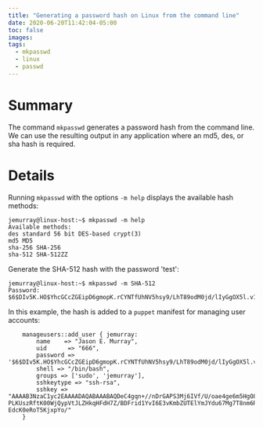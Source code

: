 ```yaml
---
title: "Generating a password hash on Linux from the command line"
date: 2020-06-20T11:42:04-05:00
toc: false
images:
tags: 
  - mkpasswd
  - linux
  - passwd
---
```


# Summary

The command `mkpasswd` generates a password hash from the command line.  We can use the resulting output in any application where an md5, des, or sha hash is required.    

# Details

Running `mkpasswd` with the options `-m help` displays the available hash methods:

```
jemurray@linux-host:~$ mkpasswd -m help
Available methods:
des	standard 56 bit DES-based crypt(3)
md5	MD5
sha-256	SHA-256
sha-512	SHA-512ZZ
```

Generate the SHA-512 hash with the password 'test':

```
jemurray@linux-host:~$ mkpasswd -m SHA-512
Password:
$6$DIv5K.HO$YhcGCcZGEipD6gmopK.rCYNTfUhNV5hsy9/LhT89odM0jd/lIyGgOX5l.v1hRFV.EDXeK/IRpYQNXgv0inmW50
```

In this example, the hash is added to a `puppet` manifest for managing user accounts:


```
	manageusers::add_user { jemurray:
		name    => "Jason E. Murray",
		uid      => "666",
		password => '$6$DIv5K.HO$YhcGCcZGEipD6gmopK.rCYNTfUhNV5hsy9/LhT89odM0jd/lIyGgOX5l.v1hRFV.EDXeK/IRpYQNXgv0inmW50',
		shell => "/bin/bash",
		groups => ['sudo', 'jemurray'],
		sshkeytype => "ssh-rsa",
		sshkey => "AAAAB3NzaC1yc2EAAAADAQABAAABAQDeC4gqn+//nDrGAPS3Mj6IVf/U/oae4ge6m5HgO8mZhfpfHSzRFuRainH0iht+BtZO3dlAjRVchB8087hGt2h2yQM5yNlXW1Qh8YnmzPwAKRzmOI9ry3TZv+SSRbn3IUcdCBTn
PLKUszRftK00WjQypVtJLZHkqHFdH7Z/BDFrid1YvI6E3vKmbZUTElYmJYdu67Mg7T8nm6RgkKX2ZvWp9x6+M0WojAcfmlPP4Hkq3dJ9nW71+xVwDP4JLUCPVZLy+fAvDVwH/0RUoXl4IH8+M6UVYduTJmmcb1qV2bQDXQ7MNihG8MEurGu8Rk32WNItpjb
EdcK0eRoT5KjxpYo/"
	}
```
